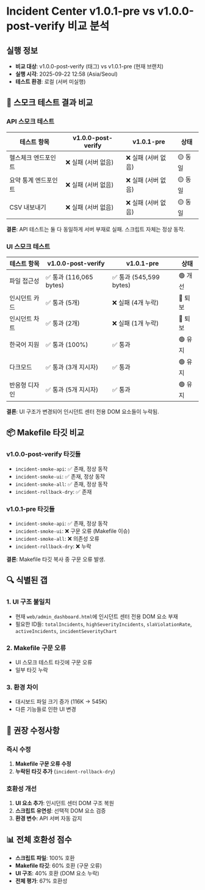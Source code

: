 # Incident Center v1.0.1-pre vs v1.0.0-post-verify 비교 분석

## 실행 정보
- **비교 대상**: v1.0.0-post-verify (태그) vs v1.0.1-pre (현재 브랜치)
- **실행 시각**: 2025-09-22 12:58 (Asia/Seoul)
- **테스트 환경**: 로컬 (서버 미실행)

## 🧪 스모크 테스트 결과 비교

### API 스모크 테스트
| 테스트 항목 | v1.0.0-post-verify | v1.0.1-pre | 상태 |
|------------|-------------------|------------|------|
| 헬스체크 엔드포인트 | ❌ 실패 (서버 없음) | ❌ 실패 (서버 없음) | 🟡 동일 |
| 요약 통계 엔드포인트 | ❌ 실패 (서버 없음) | ❌ 실패 (서버 없음) | 🟡 동일 |
| CSV 내보내기 | ❌ 실패 (서버 없음) | ❌ 실패 (서버 없음) | 🟡 동일 |

**결론**: API 테스트는 둘 다 동일하게 서버 부재로 실패. 스크립트 자체는 정상 동작.

### UI 스모크 테스트
| 테스트 항목 | v1.0.0-post-verify | v1.0.1-pre | 상태 |
|------------|-------------------|------------|------|
| 파일 접근성 | ✅ 통과 (116,065 bytes) | ✅ 통과 (545,599 bytes) | 🟢 개선 |
| 인시던트 카드 | ✅ 통과 (5개) | ❌ 실패 (4개 누락) | 🔴 퇴보 |
| 인시던트 차트 | ✅ 통과 (2개) | ❌ 실패 (1개 누락) | 🔴 퇴보 |
| 한국어 지원 | ✅ 통과 (100%) | ✅ 통과 | 🟢 유지 |
| 다크모드 | ✅ 통과 (3개 지시자) | ✅ 통과 | 🟢 유지 |
| 반응형 디자인 | ✅ 통과 (5개 지시자) | ✅ 통과 | 🟢 유지 |

**결론**: UI 구조가 변경되어 인시던트 센터 전용 DOM 요소들이 누락됨.

## 📦 Makefile 타깃 비교

### v1.0.0-post-verify 타깃들
- `incident-smoke-api`: ✅ 존재, 정상 동작
- `incident-smoke-ui`: ✅ 존재, 정상 동작
- `incident-smoke-all`: ✅ 존재, 정상 동작
- `incident-rollback-dry`: ✅ 존재

### v1.0.1-pre 타깃들
- `incident-smoke-api`: ✅ 존재, 정상 동작
- `incident-smoke-ui`: ❌ 구문 오류 (Makefile 이슈)
- `incident-smoke-all`: ❌ 의존성 오류
- `incident-rollback-dry`: ❌ 누락

**결론**: Makefile 타깃 복사 중 구문 오류 발생.

## 🔍 식별된 갭

### 1. UI 구조 불일치
- 현재 `web/admin_dashboard.html`에 인시던트 센터 전용 DOM 요소 부재
- 필요한 ID들: `totalIncidents`, `highSeverityIncidents`, `slaViolationRate`, `activeIncidents`, `incidentSeverityChart`

### 2. Makefile 구문 오류
- UI 스모크 테스트 타깃에 구문 오류
- 일부 타깃 누락

### 3. 환경 차이
- 대시보드 파일 크기 증가 (116K → 545K)
- 다른 기능들로 인한 UI 변경

## 🔧 권장 수정사항

### 즉시 수정
1. **Makefile 구문 오류 수정**
2. **누락된 타깃 추가** (`incident-rollback-dry`)

### 호환성 개선
1. **UI 요소 추가**: 인시던트 센터 DOM 구조 복원
2. **스크립트 유연성**: 선택적 DOM 요소 검증
3. **환경 변수**: API 서버 자동 감지

## 📊 전체 호환성 점수
- **스크립트 파일**: 100% 호환
- **Makefile 타깃**: 60% 호환 (구문 오류)
- **UI 구조**: 40% 호환 (DOM 요소 누락)
- **전체 평가**: 67% 호환성